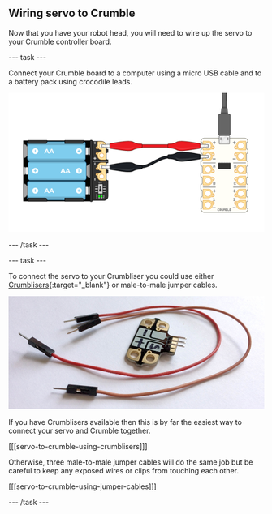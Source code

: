 ## Wiring servo to Crumble

Now that you have your robot head, you will need to wire up the servo to your Crumble controller board.

--- task ---

Connect your Crumble board to a computer using a micro USB cable and to a battery pack using crocodile leads.

![Connecting your Crumble](images/wiring_crumbleConnected-01.png)

--- /task ---

--- task ---

To connect the servo to your Crumbliser you could use either [Crumblisers](https://redfernelectronics.co.uk/product/crumbliser-pack-of-5/){:target="_blank"} or male-to-male jumper cables.

![Jumper cable and Crumbliser](images/wiring_jumperAndCrumblisers.png)

If you have Crumblisers available then this is by far the easiest way to connect your servo and Crumble together.

[[[servo-to-crumble-using-crumblisers]]]

Otherwise, three male-to-male jumper cables will do the same job but be careful to keep any exposed wires or clips from touching each other.

[[[servo-to-crumble-using-jumper-cables]]]

--- /task ---


